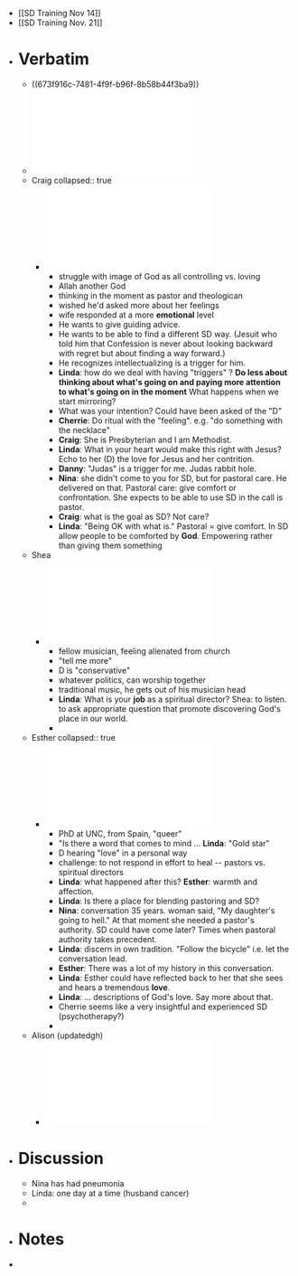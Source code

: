 - [[SD Training Nov 14]]
- [[SD Training Nov. 21]]
- # Verbatim
	- ((673f916c-7481-4f9f-b96f-8b58b44f3ba9))
	- ![Epiphany_Cycle_-_Oct_27_2022_-_7-31_PM_1733345955829_0-rotated.pdf](../assets/Epiphany_Cycle_-_Oct_27_2022_-_7-31_PM_1733345955829_0-rotated_1733346438245_0.pdf)
	- Craig
	  collapsed:: true
		- ![Verbatim 1 - Craig Sefa.pdf](../assets/Verbatim_1_-_Craig_Sefa_1733345866184_0.pdf)
			- struggle with image of God as all controlling vs. loving
			- Allah another God
			- thinking in the moment as pastor and theologican
			- wished he'd asked more about her feelings
			- wife responded at a more **emotional** level
			- He wants to give guiding advice.
			- He wants to be able to find a different SD way. (Jesuit who told him that Confession is never about looking backward with regret but about finding a way forward.)
			- He recognizes intellectualizing is a trigger for him.
			- **Linda**: how do we deal with having "triggers" ? **Do less about thinking about what's going on and paying more attention to what's going on in the moment** What happens when we start mirroring?
			- What was your intention?  Could have been asked of the "D"
			- **Cherrie**: Do ritual with the "feeling". e.g. "do something with the necklace"
			- **Craig**: She is Presbyterian and I am Methodist.
			- **Linda**: What in your heart would make this right with Jesus? Echo to her (D)  the love for Jesus and her contrition.
			- **Danny**: "Judas" is a trigger for me. Judas rabbit hole.
			- **Nina**: she didn't come to you for SD, but for pastoral care. He delivered on that. Pastoral care: give comfort or confrontation. She expects to be able to use SD in the call is pastor.
			- **Craig**: what is the goal as SD? Not care?
			- **Linda**: "Being OK with what is." Pastoral = give comfort. In SD allow people to be comforted by **God**. Empowering rather than giving them something
	- Shea
		- ![Verbatim_Shea_Watts.pdf](../assets/Verbatim_Shea_Watts_1733345912707_0.pdf)
			- fellow musician, feeling alienated from church
			- "tell me more"
			- D is "conservative"
			- whatever politics, can worship together
			- traditional music, he gets out of his musician head
			- **Linda**: What is your **job** as a spiritual director? Shea: to listen. to ask appropriate question that promote discovering God's place in our world.
			-
	- Esther
	  collapsed:: true
		- ![Hethcox verbatim.pdf](../assets/Hethcox_verbatim_1733345928943_0.pdf)
			- PhD at UNC, from Spain, "queer"
			- "Is there a word that comes to mind ... **Linda**: "Gold star"
			- D hearing "love" in a personal way
			- challenge: to not respond in effort to heal -- pastors vs. spiritual directors
			- **Linda**: what happened after this? **Esther**: warmth and affection.
			- **Linda**: Is there a place for blending pastoring and SD?
			- **Nina**: conversation 35 years. woman said, "My daughter's going to hell." At that moment she needed a pastor's authority. SD could have come later? Times when pastoral authority takes precedent.
			- **Linda**: discern in own tradition. "Follow the bicycle" i.e. let the conversation lead.
			- **Esther**: There was a lot of my history in this conversation.
			- **Linda**: Esther could have reflected back to her that she sees and hears a tremendous **love**.
			- **Linda**: ... descriptions of God's love. Say more about that.
			- Cherrie seems like a very insightful and experienced SD (psychotherapy?)
			-
	- Alison (updatedgh)
		- ![alison-verbatim template updated.pdf](../assets/alison-verbatim_template_updated_1733345944127_0.pdf)
- # Discussion
	- Nina has had pneumonia
	- Linda: one day at a time (husband cancer)
	-
- # Notes
-
